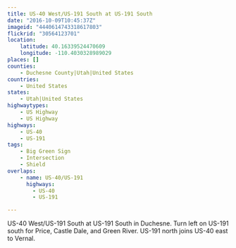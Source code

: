 ```yaml
---
title: US-40 West/US-191 South at US-191 South
date: "2016-10-09T10:45:37Z"
imageid: "4440614743318617803"
flickrid: "30564123701"
location:
    latitude: 40.16339524470609
    longitude: -110.4030328989029
places: []
counties:
    - Duchesne County|Utah|United States
countries:
    - United States
states:
    - Utah|United States
highwaytypes:
    - US Highway
    - US Highway
highways:
    - US-40
    - US-191
tags:
    - Big Green Sign
    - Intersection
    - Shield
overlaps:
    - name: US-40/US-191
      highways:
        - US-40
        - US-191

---
```

US-40 West/US-191 South at US-191 South in Duchesne.  Turn left on US-191 south for Price, Castle Dale, and Green River.  US-191 north joins US-40 east to Vernal.